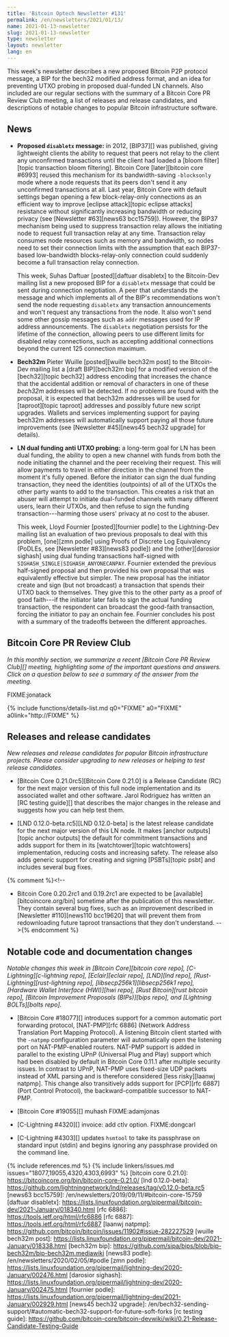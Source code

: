 ```yaml
---
title: 'Bitcoin Optech Newsletter #131'
permalink: /en/newsletters/2021/01/13/
name: 2021-01-13-newsletter
slug: 2021-01-13-newsletter
type: newsletter
layout: newsletter
lang: en
---
```

This week's newsletter describes a new proposed Bitcoin P2P protocol
message, a BIP for the bech32 modified address format, and an idea for
preventing UTXO probing in proposed dual-funded LN channels.  Also
included are our regular sections with the summary of a Bitcoin Core PR
Review Club meeting, a list of releases and release candidates, and
descriptions of notable changes to popular Bitcoin infrastructure
software.

## News

- **Proposed `disabletx` message:** in 2012, [BIP37][] was published,
  giving lightweight clients the ability to request that peers not
  relay to the client any unconfirmed transactions until the client
  had loaded a [bloom filter][topic transaction bloom filtering].
  Bitcoin Core [later][bitcoin core #6993] reused this mechanism for its
  bandwidth-saving `-blocksonly` mode where a node requests that its
  peers don't send it any unconfirmed transactions at all.  Last year,
  Bitcoin Core with default settings began opening a few
  block-relay-only connections as an efficient way to improve [eclipse
  attack][topic eclipse attacks] resistance without significantly
  increasing bandwidth or reducing privacy (see [Newsletter #63][news63
  bcc15759]).  However, the BIP37 mechanism being used to suppress
  transaction relay allows the initiating node to request full
  transaction relay at any time.  Transaction relay consumes node
  resources such as memory and bandwidth, so nodes need to set their
  connection limits with the assumption that each
  BIP37-based low-bandwidth blocks-relay-only connection could suddenly
  become a full transaction relay connection.

    This week, Suhas Daftuar [posted][daftuar disabletx] to the
    Bitcoin-Dev mailing list a new proposed BIP for a `disabletx`
    message that could be sent during connection negotiation.  A peer
    that understands the message and which implements all of the BIP's
    recommendations won't send the node requesting
    `disabletx` any transaction announcements and won't request any
    transactions from the node.  It also won't send some other gossip
    messages such as `addr` messages used for IP address announcements.
    The `disabletx` negotiation persists for the lifetime of the
    connection, allowing peers to use different limits for disabled
    relay connections, such as accepting additional connections beyond
    the current 125 connection maximum.

- **Bech32m** Pieter Wuille [posted][wuille bech32m post] to the
  Bitcoin-Dev mailing list a [draft BIP][bech32m bip] for a modified
  version of the [bech32][topic bech32] address encoding that increases the
  chance that the accidental addition or removal of characters in one of
  these *bech32m* addresses will be detected.  If no problems are found
  with the proposal, it is expected that bech32m addresses will be used
  for [taproot][topic taproot] addresses and possibly future new script
  upgrades.  Wallets and services implementing support for paying
  bech32m addresses will automatically support paying all those future
  improvements (see [Newsletter #45][news45 bech32 upgrade] for
  details).

- **LN dual funding anti UTXO probing:** a long-term goal for LN has
  been dual funding, the ability to open a new channel with funds from
  both the node initiating the channel and the peer receiving their
  request.  This will allow payments to travel in either direction in
  the channel from the moment it's fully opened.  Before the initiator
  can sign the dual funding transaction, they need the identities
  (outpoints) of all of the UTXOs the other party wants to add to the
  transaction.  This creates a risk that an abuser will attempt to
  initiate dual-funded channels with many different users, learn their
  UTXOs, and then refuse to sign the funding transaction---harming those
  users' privacy at no cost to the abuser.

    This week, Lloyd Fournier [posted][fournier podle] to the Lightning-Dev
    mailing list an evaluation of two previous proposals to deal
    with this problem, [one][zmn podle] using Proofs of Discrete Log
    Equivalency (PoDLEs, see [Newsletter #83][news83 podle]) and the
    [other][darosior sighash] using dual funding transactions
    half-signed with `SIGHASH_SINGLE|SIGHASH_ANYONECANPAY`.  Fournier
    extended the previous half-signed proposal and then provided his own
    proposal that was equivalently effective but simpler.  The new
    proposal has the initiator create and sign (but not broadcast) a
    transaction that spends their UTXO back to themselves.  They give
    this to the other party as a proof of good faith---if the initiator
    later fails to sign the actual funding transaction, the respondent
    can broadcast the good-faith transaction, forcing the initiator to
    pay an onchain fee.  Fournier concludes his post with a summary of
    the tradeoffs between the different approaches.

## Bitcoin Core PR Review Club

*In this monthly section, we summarize a recent [Bitcoin Core PR Review Club][]
meeting, highlighting some of the important questions and answers.  Click on a
question below to see a summary of the answer from the meeting.*

FIXME:jonatack

{% include functions/details-list.md
  q0="FIXME"
  a0="FIXME"
  a0link="http://FIXME"
%}

## Releases and release candidates

*New releases and release candidates for popular Bitcoin infrastructure
projects.  Please consider upgrading to new releases or helping to test
release candidates.*

- [Bitcoin Core 0.21.0rc5][Bitcoin Core 0.21.0] is a Release Candidate (RC)
  for the next major version of this full node implementation and its
  associated wallet and other software.  Jarol Rodriguez has written an
  [RC testing guide][] that describes the major changes in the release
  and suggests how you can help test them.

- [LND 0.12.0-beta.rc5][LND 0.12.0-beta] is the latest release candidate
  for the next major version of this LN node.  It makes [anchor
  outputs][topic anchor outputs] the default for commitment transactions
  and adds support for them in its [watchtower][topic watchtowers]
  implementation, reducing costs and increasing safety.  The release
  also adds generic support for creating and signing [PSBTs][topic psbt]
  and includes several bug fixes.

{% comment %}<!--
- Bitcoin Core 0.20.2rc1 and 0.19.2rc1 are expected to be
  [available][bitcoincore.org/bin] sometime after the publication of
  this newsletter.  They contain several bug fixes, such as an
  improvement described in [Newsletter #110][news110 bcc19620] that will
  prevent them from redownloading future taproot transactions that they
  don't understand.
-->{% endcomment %}

## Notable code and documentation changes

*Notable changes this week in [Bitcoin Core][bitcoin core repo],
[C-Lightning][c-lightning repo], [Eclair][eclair repo], [LND][lnd repo],
[Rust-Lightning][rust-lightning repo], [libsecp256k1][libsecp256k1
repo], [Hardware Wallet Interface (HWI)][hwi repo],
[Rust Bitcoin][rust bitcoin repo], [Bitcoin Improvement Proposals
(BIPs)][bips repo], and [Lightning BOLTs][bolts repo].*

- [Bitcoin Core #18077][] introduces support for a common automatic port
  forwarding protocol, [NAT-PMP][rfc 6886] (Network Address Translation Port
  Mapping Protocol).  A listening Bitcoin client started with the `-natpmp`
  configuration parameter will automatically open the listening port on NAT-PMP-enabled routers.
  NAT-PMP support is added in parallel to the existing UPnP (Universal Plug and Play) support
  which had been disabled by default in Bitcoin Core 0.11.1 after multiple
  security issues. In contrast to UPnP, NAT-PMP uses fixed-size UDP packets
  instead of XML parsing and is therefore considered [less risky][laanwj
  natpmp]. This change also transitively adds support for [PCP][rfc 6887] (Port
  Control Protocol), the backward-compatible successor to NAT-PMP.

- [Bitcoin Core #19055][] muhash FIXME:adamjonas

- [C-Lightning #4320][] invoice: add ctlv option.  FIXME:dongcarl

- [C-Lightning #4303][] updates `hsmtool` to take its passphrase on
  standard input (stdin) and begins ignoring any passphrase provided on
  the command line.

{% include references.md %}
{% include linkers/issues.md issues="18077,19055,4320,4303,6993" %}
[bitcoin core 0.21.0]: https://bitcoincore.org/bin/bitcoin-core-0.21.0/
[lnd 0.12.0-beta]: https://github.com/lightningnetwork/lnd/releases/tag/v0.12.0-beta.rc5
[news63 bcc15759]: /en/newsletters/2019/09/11/#bitcoin-core-15759
[daftuar disabletx]: https://lists.linuxfoundation.org/pipermail/bitcoin-dev/2021-January/018340.html
[rfc 6886]: https://tools.ietf.org/html/rfc6886
[rfc 6887]: https://tools.ietf.org/html/rfc6887
[laanwj natpmp]: https://github.com/bitcoin/bitcoin/issues/11902#issue-282227529
[wuille bech32m post]: https://lists.linuxfoundation.org/pipermail/bitcoin-dev/2021-January/018338.html
[bech32m bip]: https://github.com/sipa/bips/blob/bip-bech32m/bip-bech32m.mediawiki
[news83 podle]: /en/newsletters/2020/02/05/#podle
[zmn podle]: https://lists.linuxfoundation.org/pipermail/lightning-dev/2020-January/002476.html
[darosior sighash]: https://lists.linuxfoundation.org/pipermail/lightning-dev/2020-January/002475.html
[fournier podle]: https://lists.linuxfoundation.org/pipermail/lightning-dev/2021-January/002929.html
[news45 bech32 upgrade]: /en/bech32-sending-support/#automatic-bech32-support-for-future-soft-forks
[rc testing guide]: https://github.com/bitcoin-core/bitcoin-devwiki/wiki/0.21-Release-Candidate-Testing-Guide
